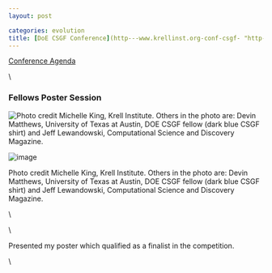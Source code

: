 ```yaml
---
layout: post

categories: evolution
title: [DoE CSGF Conference](http---www.krellinst.org-conf-csgf- "http---www.krellinst.org-conf-csgf-"), Day 2
---
```







 








[Conference
Agenda](http://www.krellinst.org/conf/csgf/2010-conference/conference-agenda "http://www.krellinst.org/conf/csgf/2010-conference/conference-agenda")

\

### Fellows Poster Session

![Photo credit Michelle King, Krell Institute. Others in the photo are:
Devin Matthews, University of Texas at Austin, DOE CSGF fellow (dark
blue CSGF shirt) and Jeff Lewandowski, Computational Science and
Discovery
Magazine.](http://openwetware.org/images/thumb/3/38/CarlPresentsPoster.jpg/300px-CarlPresentsPoster.jpg)

![image](/skins/common/images/magnify-clip.png)

Photo credit Michelle King, Krell Institute. Others in the photo are:
Devin Matthews, University of Texas at Austin, DOE CSGF fellow (dark
blue CSGF shirt) and Jeff Lewandowski, Computational Science and
Discovery Magazine.

\

\

Presented my poster which qualified as a finalist in the competition.

\

